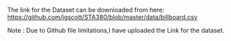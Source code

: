 
The link for the Dataset can be downloaded from here: https://github.com/jgscott/STA380/blob/master/data/billboard.csv

Note : Due to Github file limitations,I have uploaded the Link for the dataset.

